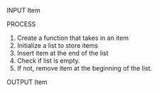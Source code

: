 INPUT
Item

PROCESS
1. Create a function that takes in an item
2. Initialize a list to store items
3. Insert item at the end of the list
4. Check if list is empty. 
5. If not, remove item at the beginning of the list. 


OUTPUT
Item
